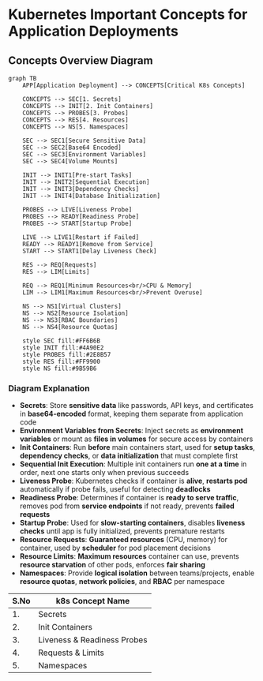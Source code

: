 # Kubernetes Important Concepts for Application Deployments

## Concepts Overview Diagram

```mermaid
graph TB
    APP[Application Deployment] --> CONCEPTS[Critical K8s Concepts]
    
    CONCEPTS --> SEC[1. Secrets]
    CONCEPTS --> INIT[2. Init Containers]
    CONCEPTS --> PROBES[3. Probes]
    CONCEPTS --> RES[4. Resources]
    CONCEPTS --> NS[5. Namespaces]
    
    SEC --> SEC1[Secure Sensitive Data]
    SEC --> SEC2[Base64 Encoded]
    SEC --> SEC3[Environment Variables]
    SEC --> SEC4[Volume Mounts]
    
    INIT --> INIT1[Pre-start Tasks]
    INIT --> INIT2[Sequential Execution]
    INIT --> INIT3[Dependency Checks]
    INIT --> INIT4[Database Initialization]
    
    PROBES --> LIVE[Liveness Probe]
    PROBES --> READY[Readiness Probe]
    PROBES --> START[Startup Probe]
    
    LIVE --> LIVE1[Restart if Failed]
    READY --> READY1[Remove from Service]
    START --> START1[Delay Liveness Check]
    
    RES --> REQ[Requests]
    RES --> LIM[Limits]
    
    REQ --> REQ1[Minimum Resources<br/>CPU & Memory]
    LIM --> LIM1[Maximum Resources<br/>Prevent Overuse]
    
    NS --> NS1[Virtual Clusters]
    NS --> NS2[Resource Isolation]
    NS --> NS3[RBAC Boundaries]
    NS --> NS4[Resource Quotas]
    
    style SEC fill:#FF6B6B
    style INIT fill:#4A90E2
    style PROBES fill:#2E8B57
    style RES fill:#FF9900
    style NS fill:#9B59B6
```

### Diagram Explanation

- **Secrets**: Store **sensitive data** like passwords, API keys, and certificates in **base64-encoded** format, keeping them separate from application code
- **Environment Variables from Secrets**: Inject secrets as **environment variables** or mount as **files in volumes** for secure access by containers
- **Init Containers**: Run **before** main containers start, used for **setup tasks**, **dependency checks**, or **data initialization** that must complete first
- **Sequential Init Execution**: Multiple init containers run **one at a time** in order, next one starts only when previous succeeds
- **Liveness Probe**: Kubernetes checks if container is **alive**, **restarts pod** automatically if probe fails, useful for detecting **deadlocks**
- **Readiness Probe**: Determines if container is **ready to serve traffic**, removes pod from **service endpoints** if not ready, prevents **failed requests**
- **Startup Probe**: Used for **slow-starting containers**, disables **liveness checks** until app is fully initialized, prevents premature restarts
- **Resource Requests**: **Guaranteed resources** (CPU, memory) for container, used by **scheduler** for pod placement decisions
- **Resource Limits**: **Maximum resources** container can use, prevents **resource starvation** of other pods, enforces **fair sharing**
- **Namespaces**: Provide **logical isolation** between teams/projects, enable **resource quotas**, **network policies**, and **RBAC** per namespace

| S.No  | k8s Concept Name |
| ------------- | ------------- |
| 1.  | Secrets  |
| 2.  | Init Containers  |
| 3.  | Liveness & Readiness Probes  |
| 4.  | Requests & Limits  |
| 5.  | Namespaces  |
